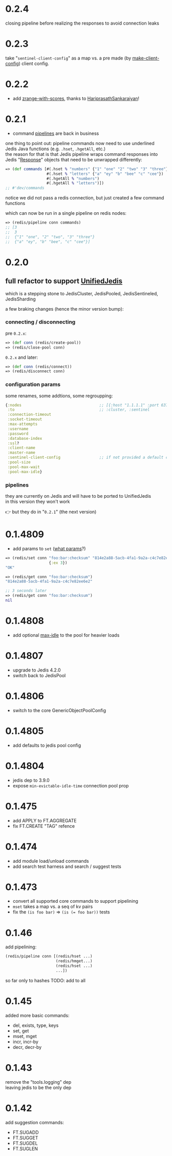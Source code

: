 # 0.2.4

closing pipeline before realizing the responses
to avoid connection leaks

# 0.2.3

take "`sentinel-client-config`" as a map vs. a pre made (by [make-client-config](https://github.com/tolitius/obiwan/blob/d142203eeb29f080dae9dbb760606258d4126e97/src/obiwan/core.clj#L43-L63)) client config.

# 0.2.2

* add [zrange-with-scores](https://github.com/tolitius/obiwan/pull/6), thanks to [HariprasathSankaraiyan](https://github.com/HariprasathSankaraiyan)!

# 0.2.1

* command [pipelines](https://github.com/tolitius/obiwan#run-commands-in-a-pipeline) are back in business

one thing to point out: pipeline commands now need to use underlined Jedis Java functions (e.g. `.hset`, `.hgetAll`, etc.)<br/>
the reason for that is that Jedis pipeline wraps command responses into Jedis "[Response](https://javadoc.io/static/redis.clients/jedis/5.0.0-beta2/redis/clients/jedis/Response.html)" objects that need to be unwrapped differently:

```clojure
=> (def commands [#(.hset % "numbers" {"1" "one" "2" "two" "3" "three"})
                  #(.hset % "letters" {"a" "ey" "b" "bee" "c" "cee"})
                  #(.hgetAll % "numbers")
                  #(.hgetAll % "letters")])
;; #'dev/commands
```

notice we did not pass a redis connection, but just created a few command functions

which can now be run in a single pipeline on redis nodes:

```clojure
=> (redis/pipeline conn commands)
;; [3
;;  3
;;  {"1" "one", "2" "two", "3" "three"}
;;  {"a" "ey", "b" "bee", "c" "cee"}]
```

# 0.2.0

## full refactor to support [UnifiedJedis](https://javadoc.io/static/redis.clients/jedis/5.0.0-beta2/redis/clients/jedis/UnifiedJedis.html)

which is a stepping stone to JedisCluster, JedisPooled, JedisSentineled, JedisSharding

a few braking changes (hence the minor version bump):

### connecting / disconnecting

pre `0.2.x`:
```clojure
=> (def conn (redis/create-pool))
=> (redis/close-pool conn)
```

`0.2.x` and later:

```clojure
=> (def conn (redis/connect))
=> (redis/disconnect conn)
```

### configuration params

some renames, some addtions, some regroupping:

```clojure
{:nodes                                  ;; [{:host "1.1.1.1" :port 6379} {:host "2.2.2.2" :port 6380}]
 :to                                     ;; :cluster, :sentinel
 :connection-timeout
 :socket-timeout
 :max-attempts
 :username
 :password
 :database-index
 :ssl?
 :client-name
 :master-name
 :sentinel-client-config                 ;; if not provided a default config will be created if sentinel is used
 :pool-size
 :pool-max-wait
 :pool-max-idle}
```

### pipelines

they are currently on Jedis and will have to be ported to UnifiedJedis<br/>
in this version they won't work

:point_right: but they do in "`0.2.1`" (the next version)

# 0.1.4809

* add params to `set` ([what params](https://redis.io/commands/set/)?)

```clojure
=> (redis/set conn "foo:bar:checksum" "814e2a88-5acb-4fa1-9a2a-c4c7e82ee6e2"
                   {:ex 3})
"OK"

=> (redis/get conn "foo:bar:checksum")
"814e2a88-5acb-4fa1-9a2a-c4c7e82ee6e2"

;; 3 seconds later
=> (redis/get conn "foo:bar:checksum")
nil
```

# 0.1.4808

* add optional [max-idle](https://commons.apache.org/proper/commons-pool/apidocs/org/apache/commons/pool2/impl/GenericObjectPool.html#setMaxIdle-int-) to the pool for heavier loads

# 0.1.4807

* upgrade to Jedis 4.2.0
* switch back to JedisPool

# 0.1.4806

* switch to the core GenericObjectPoolConfig

# 0.1.4805

* add defaults to jedis pool config

# 0.1.4804

* jedis dep to 3.9.0
* expose `min-evictable-idle-time` connection pool prop

# 0.1.475

* add APPLY to FT.AGGREGATE
* fix FT.CREATE "TAG" refence

# 0.1.474

* add module load/unload commands
* add search test harness and search / suggest tests

# 0.1.473

* convert all supported core commands to support pipelining
* `mset` takes a map vs. a seq of kv pairs
* fix the `(is foo bar)` => `(is (= foo bar))` tests

# 0.1.46

add pipelining:

```clojure
(redis/pipeline conn [(redis/hset ...)
                      (redis/hmget...)
                      (redis/hset ...)
                      ...])
```

so far only to hashes
TODO: add to all

# 0.1.45

added more basic commands:

* del, exists, type, keys
* set, get
* mset, mget
* incr, incr-by
* decr, decr-by

# 0.1.43

remove the "tools.logging" dep<br/>
leaving jedis to be the only dep

# 0.1.42

add suggestion commands:

* FT.SUGADD
* FT.SUGGET
* FT.SUGDEL
* FT.SUGLEN
